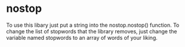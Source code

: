 # nostop
To use this libary just put a string into the nostop.nostop() function.
To change the list of stopwords that the library removes, just change 
the variable named stopwords to an array of words of your liking.
